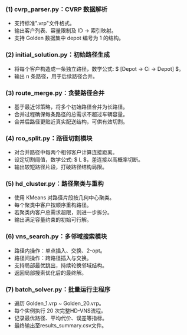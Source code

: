 ### (1) cvrp_parser.py：CVRP 数据解析
- 支持标准".vrp"文件格式。
- 输出客户列表、容量限制及 ID → 索引映射。
- 支持 Golden 数据集中 depot 编号为 1 的结构。

### (2) initial_solution.py：初始路径生成
- 将每个客户构造成一条独立路径，数学公式: $ [Depot → Ci → Depot] $。
- 输出 n 条路径，用于后续路径合并。

### (3) route_merge.py：贪婪路径合并
- 基于最近邻策略，将多个初始路径合并为长路径。
- 合并过程确保每条路径的总需求不超过车辆容量。
- 合并后路径更贴近真实配送结构，可供有效切割。

### (4) rco_split.py：路径切割模块
- 对合并路径中每两个相邻客户计算连接距离。
- 设定切割阈值，数学公式: $ L $，差连接以高概率切断。
- 输出较短路径片段，打破路径结构局限。

### (5) hd_cluster.py：路径聚类与重构
- 使用 KMeans 对路径片段按几何中心聚类。
- 每个聚类中客户按顺序重构路径。
- 若聚类内客户总需求超限，则进一步拆分。
- 输出满足容量约束的初始可行解。

### (6) vns_search.py：多邻域搜索模块
- 路径内操作：单点插入、交换、2-opt。
- 路径间操作：跨路径插入与交换。
- 支持局部最优跳出，持续轮换邻域结构。
- 返回局部搜索优化后的最终解。

### (7) batch_solver.py：批量运行主程序
- 遍历 Golden_1.vrp ~ Golden_20.vrp。
- 每个实例执行 20 次完整HD-VNS流程。
- 记录最优路径、平均代价、误差等指标。
- 最终输出至results_summary.csv文件。 
